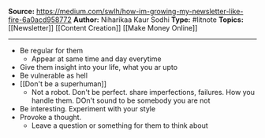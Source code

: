 ---
---
**Source:**  https://medium.com/swlh/how-im-growing-my-newsletter-like-fire-6a0acd958772
**Author:** Niharikaa Kaur Sodhi
**Type:** #litnote
**Topics:** [[Newsletter]] [[Content Creation]] [[Make Money Online]]

----

- Be regular for them
	- Appear at same time and day everytime
- Give them insight into your life, what you ar upto
- Be vulnerable as hell
- [[Don't be a superhuman]]
	- Not a robot. Don't be perfect. share imperfections, failures. How you handle them. DOn't sound to be somebody you are not
- Be interesting. Experiment with your style
- Provoke a thought.
	- Leave a question or something for them to think about
